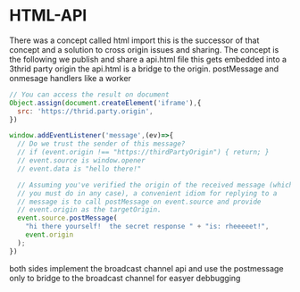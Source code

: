 # HTML-API
There was a concept called html import this is the successor of that concept and a solution to cross origin issues
and sharing. The concept is the following we publish and share a api.html file this gets embedded
into a 3thrid party origin the api.html is a bridge to the origin. postMessage and onmesage handlers like a worker

```js
// You can access the result on document
Object.assign(document.createElement('iframe'),{
  src: 'https://thrid.party.origin',
})

window.addEventListener('message',(ev)=>{
  // Do we trust the sender of this message?
  // if (event.origin !== "https://thirdPartyOrigin") { return; }
  // event.source is window.opener
  // event.data is "hello there!"

  // Assuming you've verified the origin of the received message (which
  // you must do in any case), a convenient idiom for replying to a
  // message is to call postMessage on event.source and provide
  // event.origin as the targetOrigin.
  event.source.postMessage(
    "hi there yourself!  the secret response " + "is: rheeeeet!",
    event.origin
  );
})

```

both sides implement the broadcast channel api and use the postmessage only to bridge to the broadcast channel for easyer debbugging
